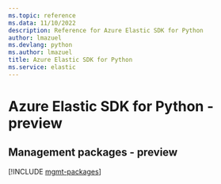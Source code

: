 ```yaml
---
ms.topic: reference
ms.data: 11/10/2022
description: Reference for Azure Elastic SDK for Python
author: lmazuel
ms.devlang: python
ms.author: lmazuel
title: Azure Elastic SDK for Python
ms.service: elastic
---
```

# Azure Elastic SDK for Python - preview

## Management packages - preview
[!INCLUDE [mgmt-packages](elastic-mgmt-index.md)]